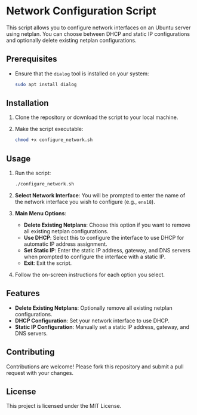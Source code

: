 
# Network Configuration Script

This script allows you to configure network interfaces on an Ubuntu server using netplan. You can choose between DHCP and static IP configurations and optionally delete existing netplan configurations.

## Prerequisites

- Ensure that the `dialog` tool is installed on your system:

  ```bash
  sudo apt install dialog

## Installation

1. Clone the repository or download the script to your local machine.

2. Make the script executable:

   ```bash
   chmod +x configure_network.sh
   ```

## Usage

1. Run the script:

   ```bash
   ./configure_network.sh
   ```

2. **Select Network Interface**: You will be prompted to enter the name of the network interface you wish to configure (e.g., `ens18`).

3. **Main Menu Options**:
   - **Delete Existing Netplans**: Choose this option if you want to remove all existing netplan configurations.
   - **Use DHCP**: Select this to configure the interface to use DHCP for automatic IP address assignment.
   - **Set Static IP**: Enter the static IP address, gateway, and DNS servers when prompted to configure the interface with a static IP.
   - **Exit**: Exit the script.

4. Follow the on-screen instructions for each option you select.

## Features

- **Delete Existing Netplans**: Optionally remove all existing netplan configurations.
- **DHCP Configuration**: Set your network interface to use DHCP.
- **Static IP Configuration**: Manually set a static IP address, gateway, and DNS servers.

## Contributing

Contributions are welcome! Please fork this repository and submit a pull request with your changes.

## License

This project is licensed under the MIT License.
